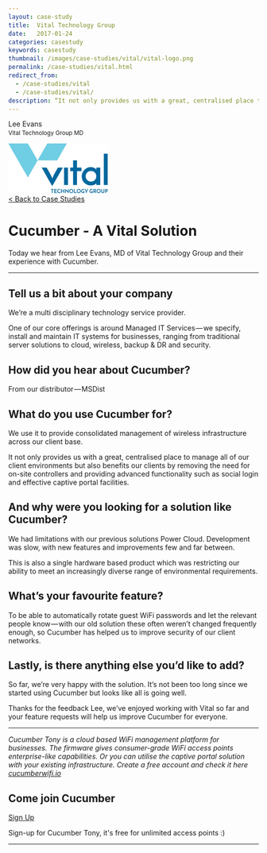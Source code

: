 ```yaml
---
layout: case-study
title:  Vital Technology Group
date:   2017-01-24
categories: casestudy
keywords: casestudy
thumbnail: /images/case-studies/vital/vital-logo.png
permalink: /case-studies/vital.html
redirect_from:
  - /case-studies/vital
  - /case-studies/vital/
description: “It not only provides us with a great, centralised place to manage all of our client environments but also benefits our clients by removing the need for on-site controllers and providing advanced functionality such as social login and effective captive portal facilities.”
---
```


<div class="mdl-grid">
<div class="case-study-side mdl-cell mdl-cell--3-col mdl-cell--8-col-tablet mdl-cell--4-col-phone mdl-typography--text-center mdl-shadow--1dp">
<!-- <img class="cs-portrait text-center" src="/images/case-studies/x/x.png" width="120px"> -->
<p>Lee Evans<br><small>Vital Technology Group MD</small></p>
<img src="/images/case-studies/vital/vital-logo.png" width="200px">
</div>

<div class="case-study-post mdl-cell mdl-cell--9-col mdl-shadow--1dp">
<a href="/casestudies/">< Back to Case Studies</a>
<h1>Cucumber - A Vital Solution</h1>
<p>Today we hear from Lee Evans, MD of Vital Technology Group and their experience with Cucumber.</p>

<hr>

<h2>Tell us a bit about your company</h2>

<p>We’re a multi disciplinary technology service provider.</p>
<p>One of our core offerings is around Managed IT Services — we specify, install and maintain IT systems for businesses, ranging from traditional server solutions to cloud, wireless, backup & DR and security.</p>

<h2>How did you hear about Cucumber?</h2>

<p>From our distributor — MSDist</p>

<h2>What do you use Cucumber for?</h2>

<p>We use it to provide consolidated management of wireless infrastructure across our client base.</p>

<p>It not only provides us with a great, centralised place to manage all of our client environments but also benefits our clients by removing the need for on-site controllers and providing advanced functionality such as social login and effective captive portal facilities.</p>

<h2>And why were you looking for a solution like Cucumber?</h2>

<p>We had limitations with our previous solutions Power Cloud. Development was slow, with new features and improvements few and far between.</p>

<p>This is also a single hardware based product which was restricting our ability to meet an increasingly diverse range of environmental requirements.</p>

<h2>What’s your favourite feature?</h2>

<p>To be able to automatically rotate guest WiFi passwords and let the relevant people know — with our old solution these often weren’t changed frequently enough, so Cucumber has helped us to improve security of our client networks.</p>

<h2>Lastly, is there anything else you’d like to add?</h2>

<p>So far, we’re very happy with the solution. It’s not been too long since we started using Cucumber but looks like all is going well.</p>

<p>Thanks for the feedback Lee, we’ve enjoyed working with Vital so far and your feature requests will help us improve Cucumber for everyone.</p>

<hr>

<div class="mdl-typography--text-center">
<p><i>Cucumber Tony is a cloud based WiFi management platform for businesses. The firmware gives consumer-grade WiFi access points enterprise-like capabilities. Or you can utilise the captive portal solution with your existing infrastructure. Create a free account and check it here <a href="https://cucumberwifi.io">cucumberwifi.io</a></i></p>
<div class="text-center">
<h2>Come join Cucumber</h2>
<a href="https://my.ctapp.io/#/create" class="button success dst">Sign Up</a><br>
<p>Sign-up for Cucumber Tony, it's free for unlimited access points :)</p>
</div>
<hr>
</div>
</div>
</div>
